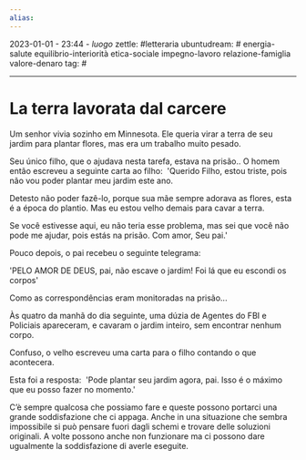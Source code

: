 ```yaml
---
alias: 
---
```

2023-01-01 - 23:44 - *luogo*
zettle: #letteraria
ubuntudream: # energia-salute equilibrio-interiorità etica-sociale impegno-lavoro relazione-famiglia valore-denaro 
tag: #

---
# La terra lavorata dal carcere

Um senhor vivia sozinho em Minnesota.
Ele queria virar a terra de seu jardim para plantar flores, mas era um trabalho muito pesado. 

Seu único filho, que o ajudava nesta tarefa, estava na prisão..
O homem então escreveu a seguinte carta ao filho: 
'Querido Filho, estou triste, pois não vou poder plantar meu jardim este ano. 

Detesto não poder fazê-lo, porque sua mãe sempre adorava as flores, esta é a época do plantio. Mas eu estou velho demais para cavar a terra. 

Se você estivesse aqui, eu não teria esse problema, mas sei que você não pode me ajudar, pois estás na prisão. Com amor, Seu pai.' 

Pouco depois, o pai recebeu o seguinte telegrama: 

'PELO AMOR DE DEUS, pai, não escave o jardim! Foi lá que eu escondi os corpos' 

Como as correspondências eram monitoradas na prisão... 

Às quatro da manhã do dia seguinte, uma dúzia de Agentes do FBI e Policiais apareceram, e cavaram o jardim inteiro, sem encontrar nenhum corpo. 

Confuso, o velho escreveu uma carta para o filho contando o que acontecera. 

Esta foi a resposta: 
'Pode plantar seu jardim agora, pai. Isso é o máximo que eu posso fazer no momento.' 

C’è sempre qualcosa che possiamo fare e queste possono portarci una grande soddisfazione che ci appaga. Anche in una situazione che sembra impossibile si può pensare fuori dagli schemi e trovare delle soluzioni originali. A volte possono anche non funzionare ma ci possono dare ugualmente la soddisfazione di averle eseguite.

